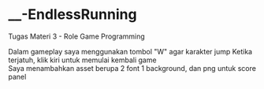 # __-EndlessRunning
Tugas Materi 3 - Role Game Programming 

Dalam gameplay saya menggunakan tombol "W" agar karakter jump 
Ketika terjatuh, klik kiri untuk memulai kembali game  
Saya menambahkan asset berupa 2 font 1 background, dan png untuk score panel
